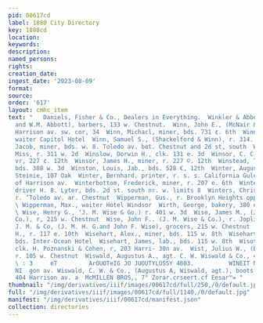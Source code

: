 ```yaml
---
pid: 00617cd
label: 1880 City Directory
key: 1880cd
location: 
keywords: 
description: 
named_persons: 
rights: 
creation_date: 
ingest_date: '2023-08-09'
format: 
source: 
order: '617'
layout: cmhc_item
text: "   Daniels, Fisher & Co., Dealers in Everything.  Winkler & Abbott, (C. Winkler
  and W.M. Abbott), barbers, 133 w. Chestnut.  Winn, John E., (McNair & Winn), r.
  Harrison av. sw. cor, 34  Winn, Michacl, miner, bds. 731 ¢. 6th  Winn, Robert R.,
  waiter Capitol Hotel  Winn, Samuel S., (Shackelford & Winn), r. 314. 4th  Winner,
  Jacob, miner, bds. w. 8. Toledo av. bet. Chestnut and 2d st, south  Winnie, Laura
  Miss, r. 311 w. 2d  Winslow, Dorwin H., clk. 131 e. 3d  Winsor, C. C,, engineer,
  vr, 227 ¢. 12th  Winsor, James H., miner, r. 227 ©. 12th  Winstead, Thomas, miner,
  bds. 308 w. 3d  Winston, Louis, Jab., bds. 528 €, 12th  Winter, August, baker G.
  Steinie, 107 Oak  Winter, Bernhard, printer, r. s. s. California Gulch opp. foot
  of Harrison av.  Winterbottom, Frederick, miner, r. 207 e. 6th  Winterheld, Lawrence,
  driver H. 8. Lyter, bds. 2d st. south nr. w. limits 8  Winters, Christ. R., assayer,
  r. ‘Toledo av. ar. Chestnut  Wipperman, Gus., r. Brooklyn Heights opp. foot of Spruce
  \ Wipperman, Max., waiter Hotel Windsor  Wirth, George, bakery, 380 e, 7th, r. same
  \ Wise, Henry G., ‘J. M. Wise & Go.) r. 401 w. 3d  Wise, James M., (J. M, Wise &
  Co.), r, 215 w. Chestnut  Wise, John F.. (J. M. Wise & Co.), r. Joplin, Mo-  Wise,
  J. M. & Co, (J. M. H. G.and John F. Wise), grocers, 215 w. Chestnut  Wise, William
  H., r. 117 e. 10th  Wisehart, Alex., miner, bds. 115 w. 8th  Wisehart, B., miner,
  bds. Inter-Ocean Hotel  Wisehart, James, lab., bds. 115 w. 8th  Wisotski, Reuben,
  clk. H. Poznanski & Cohen, r, 203 Harri- 30n av.  Wist, Julius W., (Boesch & Wist),
  r. 105 w. Chestnut  Wiswald, Augustus A., agt. C. W. Wiswald & Co., 404 Haveis Bp
  \ : 3     eT         ArOUOTeIG JO JUOUTYLOSSY 4803.          WINEIT NEOL ALLO GL
  NI  gon av. Wiswald, C. W. & Co., (Augustus A, Wiswald, agt.), boots and shoes,
  404 Harrison av. a  McMILLEN BROS,, 7° Zorar.crseert.cf Eesar™= "
thumbnail: "/img/derivatives/iiif/images/00617cd/full/250,/0/default.jpg"
full: "/img/derivatives/iiif/images/00617cd/full/1140,/0/default.jpg"
manifest: "/img/derivatives/iiif/00617cd/manifest.json"
collection: directories
---
```

